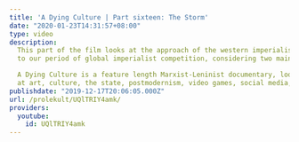 ```yaml
---
title: 'A Dying Culture | Part sixteen: The Storm'
date: "2020-01-23T14:31:57+08:00"
type: video
description:
  This part of the film looks at the approach of the western imperialist bourgeoisie
  to our period of global imperialist competition, considering two main trends - broadly, those who believe this period is a second "Cold War", and those who know it is a third World War.

  A Dying Culture is a feature length Marxist-Leninist documentary, looking
  at art, culture, the state, postmodernism, video games, social media, war and crisis.
publishdate: "2019-12-17T20:06:05.000Z"
url: /prolekult/UQlTRIY4amk/
providers:
  youtube:
    id: UQlTRIY4amk
---
```


